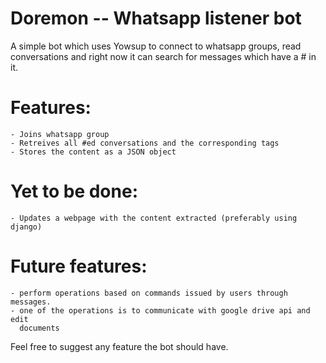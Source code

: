 Doremon -- Whatsapp listener bot
================================

A simple bot which uses Yowsup to connect to whatsapp groups, read
conversations and right now it can search for messages which have a #<tag> in it.

Features:
=========

    - Joins whatsapp group
    - Retreives all #ed conversations and the corresponding tags
    - Stores the content as a JSON object

Yet to be done:
===============

    - Updates a webpage with the content extracted (preferably using django)

Future features:
=========================

    - perform operations based on commands issued by users through messages.
    - one of the operations is to communicate with google drive api and edit
      documents

Feel free to suggest any feature the bot should have.
